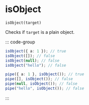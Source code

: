 # isObject

`isObject(target)`

Checks if `target` is a plain object.

::: code-group

```ts [data-first]
isObject({ a: 1 }); // true
isObject([]); // false
isObject(null); // false
isObject("hello"); // false
```

```ts [data-last]
pipe({ a: 1 }, isObject()); // true
pipe([], isObject()); // false
pipe(null, isObject()); // false
pipe("hello", isObject()); // false
```

:::
